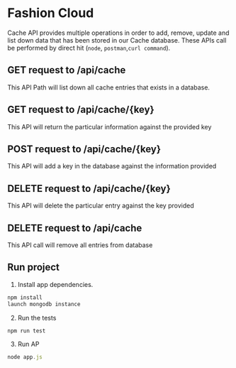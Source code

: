 # Fashion Cloud

Cache API provides multiple operations in order to add, remove, update and list down data that has been stored in our Cache database. These APIs call be performed by direct hit (`node`, `postman`,`curl command`).

## GET request to /api/cache

This API Path will list down all cache entries that exists in a database.

## GET request to /api/cache/{key}

This API will return the particular information against the provided key

## POST request to /api/cache/{key}

This API will add a key in the database against the information provided

## DELETE request to /api/cache/{key}

This API will delete the particular entry against the key provided

## DELETE request to /api/cache

This API call will remove all entries from database

## Run project

1) Install app dependencies.
```javascript
npm install
launch mongodb instance
```

2) Run the tests
```javascript
npm run test
```
3) Run AP
```javascript
node app.js
```
